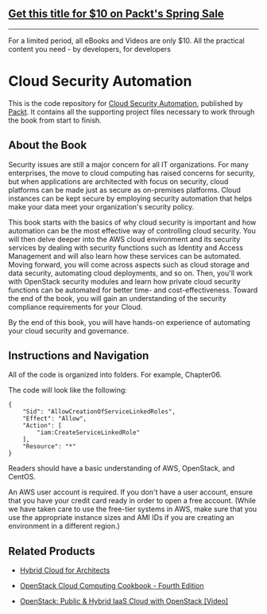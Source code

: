 ## [Get this title for $10 on Packt's Spring Sale](https://www.packt.com/B09045?utm_source=github&utm_medium=packt-github-repo&utm_campaign=spring_10_dollar_2022)
-----
For a limited period, all eBooks and Videos are only $10. All the practical content you need \- by developers, for developers

# Cloud Security Automation
This is the code repository for [Cloud Security Automation](https://www.packtpub.com/networking-and-servers/cloud-security-automation?utm_source=github&utm_medium=repository&utm_campaign=9781788627863), published by [Packt](https://www.packtpub.com/?utm_source=github). It contains all the supporting project files necessary to work through the book from start to finish.
## About the Book
Security issues are still a major concern for all IT organizations. For many enterprises, the move to cloud computing has raised concerns for security, but when applications are architected with focus on security, cloud platforms can be made just as secure as on-premises platforms. Cloud instances can be kept secure by employing security automation that helps make your data meet your organization's security policy.

This book starts with the basics of why cloud security is important and how automation can be the most effective way of controlling cloud security. You will then delve deeper into the AWS cloud environment and its security services by dealing with security functions such as Identity and Access Management and will also learn how these services can be automated. Moving forward, you will come across aspects such as cloud storage and data security, automating cloud deployments, and so on. Then, you'll work with OpenStack security modules and learn how private cloud security functions can be automated for better time- and cost-effectiveness. Toward the end of the book, you will gain an understanding of the security compliance requirements for your Cloud.

By the end of this book, you will have hands-on experience of automating your cloud security and governance.
## Instructions and Navigation
All of the code is organized into folders. For example, Chapter06.



The code will look like the following:
```
{
    "Sid": "AllowCreationOfServiceLinkedRoles",
    "Effect": "Allow",
    "Action": [
        "iam:CreateServiceLinkedRole"
    ],
    "Resource": "*"
}
```

Readers should have a basic understanding of AWS, OpenStack, and CentOS.

An AWS user account is required. If you don't have a user account, ensure that you have your credit card ready in order to open a free account. (While we have taken care to use the free-tier systems in AWS, make sure that you use the appropriate instance sizes and AMI IDs if you are creating an environment in a different region.)

## Related Products
* [Hybrid Cloud for Architects](https://www.packtpub.com/virtualization-and-cloud/hybrid-cloud-architects?utm_source=github&utm_medium=repository&utm_campaign=9781788623513)

* [OpenStack Cloud Computing Cookbook - Fourth Edition](https://www.packtpub.com/virtualization-and-cloud/openstack-cloud-computing-cookbook-fourth-edition?utm_source=github&utm_medium=repository&utm_campaign=9781788398763)

* [OpenStack: Public & Hybrid IaaS Cloud with OpenStack [Video]](https://www.packtpub.com/virtualization-and-cloud/openstack-public-hybrid-iaas-cloud-openstack?utm_source=github&utm_medium=repository&utm_campaign=9781788995689)

